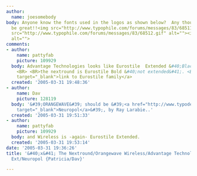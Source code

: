 ```yaml
---
author:
  name: joesomebody
body: Anyone know the fonts used in the logos as shown below?  Any thoughts would
  be great!!<img src="http://www.typophile.com/forums/messages/83/68511.gif" alt=""><img
  src="http://www.typophile.com/forums/messages/83/68512.gif" alt=""><img src="http://www.typophile.com/forums/messages/83/68513.gif"
  alt="">
comments:
- author:
    name: pattyfab
    picture: 109929
  body: Advantage Technologies looks like Eurostile  Extended &#40;Black for ADVANTAGE&#41;
    <BR> <BR>the nextround is Eurostile Bold &#40;not extended&#41;. <BR> <BR><a href="http://www.myfonts.com/fonts/urw/eurostile/"
    target="_blank">link to Eurostile family</a>
  created: '2005-03-31 19:48:36'
- author:
    name: Dav
    picture: 128119
  body: '&#39;ORANGEWAVE&#39; should be &#39;<a href="http://www.typodermic.com/fonts/19.html"
    target="_blank">Neuropol</a>&#39;, by Ray Larabie..'
  created: '2005-03-31 19:51:33'
- author:
    name: pattyfab
    picture: 109929
  body: and Wireless is -again- Eurostile Extended.
  created: '2005-03-31 19:53:14'
date: '2005-03-31 19:36:26'
title: '&#40;x&#41; The Nextround/Orangewave Wireless/Advantage Technologies - Eurostile
  Ext/Neuropol {Patricia/Dav}'

---
```

